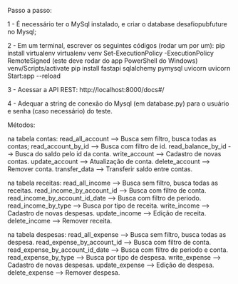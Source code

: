 Passo a passo:

1 - É necessário ter o MySql instalado, e criar o database desafiopubfuture no Mysql;

2 - Em um terminal, escrever os seguintes códigos (rodar um por um):
    pip install virtualenv
    virtualenv venv
    Set-ExecutionPolicy -ExecutionPolicy RemoteSigned  (este deve rodar do app PowerShell do Windows)
    venv/Scripts/activate 
    pip install fastapi sqlalchemy pymysql uvicorn
    uvicorn Start:app --reload

3 - Acessar a API REST: http://localhost:8000/docs#/

4 - Adequar a string de conexão do Mysql (em database.py) para o usuário e senha (caso necessário) do teste.

Métodos:

na tabela contas:
    read_all_account --> Busca sem filtro, busca todas as contas;
    read_account_by_id --> Busca com filtro de id.
    read_balance_by_id --> Busca do saldo pelo id da conta.
    write_account --> Cadastro de novas contas.
    update_account --> Atualização de conta.
    delete_account --> Remover conta.
    transfer_data --> Transferir saldo entre contas.

na tabela receitas:
    read_all_income --> Busca sem filtro, busca todas as receitas.
    read_income_by_account_id --> Busca com filtro de conta.
    read_income_by_account_id_date --> Busca com filtro de periodo.
    read_income_by_type --> Busca por tipo de receita.
    write_income --> Cadastro de novas despesas.
    update_income --> Edição de receita.
    delete_income --> Remover receita.

na tabela despesas:
    read_all_expense --> Busca sem filtro, busca todas as despesa.
    read_expense_by_account_id --> Busca com filtro de conta.
    read_expense_by_account_id_date --> Busca com filtro de periodo e conta.
    read_expense_by_type --> Busca por tipo de despesa.
    write_expense --> Cadastro de novas despesas.
    update_expense --> Edição de despesa.
    delete_expense --> Remover despesa.
